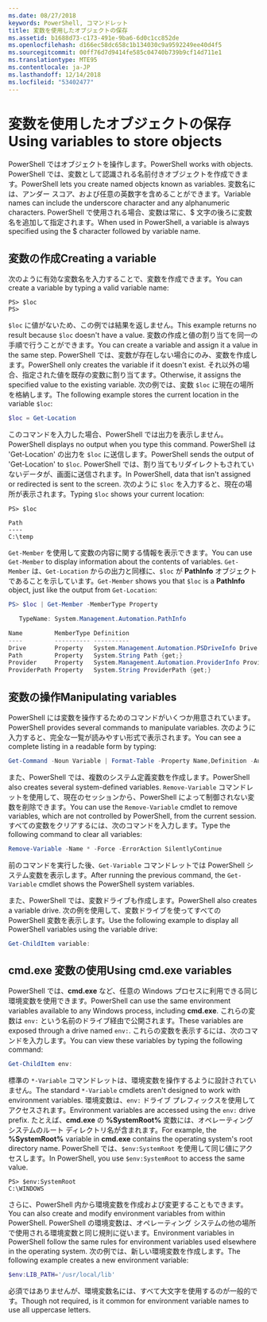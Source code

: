 ```yaml
---
ms.date: 08/27/2018
keywords: PowerShell, コマンドレット
title: 変数を使用したオブジェクトの保存
ms.assetid: b1688d73-c173-491e-9ba6-6d0c1cc852de
ms.openlocfilehash: d166ec58dc658c1b134030c9a9592249ee40d4f5
ms.sourcegitcommit: 00ff76d7d9414fe585c04740b739b9cf14d711e1
ms.translationtype: MTE95
ms.contentlocale: ja-JP
ms.lasthandoff: 12/14/2018
ms.locfileid: "53402477"
---
```

# <a name="using-variables-to-store-objects"></a><span data-ttu-id="9186a-103">変数を使用したオブジェクトの保存</span><span class="sxs-lookup"><span data-stu-id="9186a-103">Using variables to store objects</span></span>

<span data-ttu-id="9186a-104">PowerShell ではオブジェクトを操作します。</span><span class="sxs-lookup"><span data-stu-id="9186a-104">PowerShell works with objects.</span></span> <span data-ttu-id="9186a-105">PowerShell では、変数として認識される名前付きオブジェクトを作成できます。</span><span class="sxs-lookup"><span data-stu-id="9186a-105">PowerShell lets you create named objects known as variables.</span></span>
<span data-ttu-id="9186a-106">変数名には、アンダー スコア、および任意の英数字を含めることができます。</span><span class="sxs-lookup"><span data-stu-id="9186a-106">Variable names can include the underscore character and any alphanumeric characters.</span></span> <span data-ttu-id="9186a-107">PowerShell で使用される場合、変数は常に、\$ 文字の後ろに変数名を追加して指定されます。</span><span class="sxs-lookup"><span data-stu-id="9186a-107">When used in PowerShell, a variable is always specified using the \$ character followed by variable name.</span></span>

## <a name="creating-a-variable"></a><span data-ttu-id="9186a-108">変数の作成</span><span class="sxs-lookup"><span data-stu-id="9186a-108">Creating a variable</span></span>

<span data-ttu-id="9186a-109">次のように有効な変数名を入力することで、変数を作成できます。</span><span class="sxs-lookup"><span data-stu-id="9186a-109">You can create a variable by typing a valid variable name:</span></span>

```
PS> $loc
PS>
```

<span data-ttu-id="9186a-110">`$loc` に値がないため、この例では結果を返しません。</span><span class="sxs-lookup"><span data-stu-id="9186a-110">This example returns no result because `$loc` doesn't have a value.</span></span> <span data-ttu-id="9186a-111">変数の作成と値の割り当てを同一の手順で行うことができます。</span><span class="sxs-lookup"><span data-stu-id="9186a-111">You can create a variable and assign it a value in the same step.</span></span> <span data-ttu-id="9186a-112">PowerShell では、変数が存在しない場合にのみ、変数を作成します。</span><span class="sxs-lookup"><span data-stu-id="9186a-112">PowerShell only creates the variable if it doesn't exist.</span></span>
<span data-ttu-id="9186a-113">それ以外の場合、指定された値を既存の変数に割り当てます。</span><span class="sxs-lookup"><span data-stu-id="9186a-113">Otherwise, it assigns the specified value to the existing variable.</span></span> <span data-ttu-id="9186a-114">次の例では、変数 `$loc` に現在の場所を格納します。</span><span class="sxs-lookup"><span data-stu-id="9186a-114">The following example stores the current location in the variable `$loc`:</span></span>

```powershell
$loc = Get-Location
```

<span data-ttu-id="9186a-115">このコマンドを入力した場合、PowerShell では出力を表示しません。</span><span class="sxs-lookup"><span data-stu-id="9186a-115">PowerShell displays no output when you type this command.</span></span> <span data-ttu-id="9186a-116">PowerShell は 'Get-Location' の出力を `$loc` に送信します。</span><span class="sxs-lookup"><span data-stu-id="9186a-116">PowerShell sends the output of 'Get-Location' to `$loc`.</span></span> <span data-ttu-id="9186a-117">PowerShell では、割り当てもリダイレクトもされていないデータが、画面に送信されます。</span><span class="sxs-lookup"><span data-stu-id="9186a-117">In PowerShell, data that isn't assigned or redirected is sent to the screen.</span></span> <span data-ttu-id="9186a-118">次のように `$loc` を入力すると、現在の場所が表示されます。</span><span class="sxs-lookup"><span data-stu-id="9186a-118">Typing `$loc` shows your current location:</span></span>

```
PS> $loc

Path
----
C:\temp
```

<span data-ttu-id="9186a-119">`Get-Member` を使用して変数の内容に関する情報を表示できます。</span><span class="sxs-lookup"><span data-stu-id="9186a-119">You can use `Get-Member` to display information about the contents of variables.</span></span> <span data-ttu-id="9186a-120">`Get-Member` は、`Get-Location` からの出力と同様に、`$loc` が **PathInfo** オブジェクトであることを示しています。</span><span class="sxs-lookup"><span data-stu-id="9186a-120">`Get-Member` shows you that `$loc` is a **PathInfo** object, just like the output from `Get-Location`:</span></span>

```powershell
PS> $loc | Get-Member -MemberType Property

   TypeName: System.Management.Automation.PathInfo

Name         MemberType Definition
----         ---------- ----------
Drive        Property   System.Management.Automation.PSDriveInfo Drive {get;}
Path         Property   System.String Path {get;}
Provider     Property   System.Management.Automation.ProviderInfo Provider {...
ProviderPath Property   System.String ProviderPath {get;}
```

## <a name="manipulating-variables"></a><span data-ttu-id="9186a-121">変数の操作</span><span class="sxs-lookup"><span data-stu-id="9186a-121">Manipulating variables</span></span>

<span data-ttu-id="9186a-122">PowerShell には変数を操作するためのコマンドがいくつか用意されています。</span><span class="sxs-lookup"><span data-stu-id="9186a-122">PowerShell provides several commands to manipulate variables.</span></span> <span data-ttu-id="9186a-123">次のように入力すると、完全な一覧が読みやすい形式で表示されます。</span><span class="sxs-lookup"><span data-stu-id="9186a-123">You can see a complete listing in a readable form by typing:</span></span>

```powershell
Get-Command -Noun Variable | Format-Table -Property Name,Definition -AutoSize -Wrap
```

<span data-ttu-id="9186a-124">また、PowerShell では、複数のシステム定義変数を作成します。</span><span class="sxs-lookup"><span data-stu-id="9186a-124">PowerShell also creates several system-defined variables.</span></span> <span data-ttu-id="9186a-125">`Remove-Variable` コマンドレットを使用して、現在のセッションから、PowerShell によって制御されない変数を削除できます。</span><span class="sxs-lookup"><span data-stu-id="9186a-125">You can use the `Remove-Variable` cmdlet to remove variables, which are not controlled by PowerShell, from the current session.</span></span> <span data-ttu-id="9186a-126">すべての変数をクリアするには、次のコマンドを入力します。</span><span class="sxs-lookup"><span data-stu-id="9186a-126">Type the following command to clear all variables:</span></span>

```powershell
Remove-Variable -Name * -Force -ErrorAction SilentlyContinue
```

<span data-ttu-id="9186a-127">前のコマンドを実行した後、`Get-Variable` コマンドレットでは PowerShell システム変数を表示します。</span><span class="sxs-lookup"><span data-stu-id="9186a-127">After running the previous command, the `Get-Variable` cmdlet shows the PowerShell system variables.</span></span>

<span data-ttu-id="9186a-128">また、PowerShell では、変数ドライブも作成します。</span><span class="sxs-lookup"><span data-stu-id="9186a-128">PowerShell also creates a variable drive.</span></span> <span data-ttu-id="9186a-129">次の例を使用して、変数ドライブを使ってすべての PowerShell 変数を表示します。</span><span class="sxs-lookup"><span data-stu-id="9186a-129">Use the following example to display all PowerShell variables using the variable drive:</span></span>

```powershell
Get-ChildItem variable:
```

## <a name="using-cmdexe-variables"></a><span data-ttu-id="9186a-130">cmd.exe 変数の使用</span><span class="sxs-lookup"><span data-stu-id="9186a-130">Using cmd.exe variables</span></span>

<span data-ttu-id="9186a-131">PowerShell では、**cmd.exe** など、任意の Windows プロセスに利用できる同じ環境変数を使用できます。</span><span class="sxs-lookup"><span data-stu-id="9186a-131">PowerShell can use the same environment variables available to any Windows process, including **cmd.exe**.</span></span> <span data-ttu-id="9186a-132">これらの変数は `env:` という名前のドライブ経由で公開されます。</span><span class="sxs-lookup"><span data-stu-id="9186a-132">These variables are exposed through a drive named `env:`.</span></span> <span data-ttu-id="9186a-133">これらの変数を表示するには、次のコマンドを入力します。</span><span class="sxs-lookup"><span data-stu-id="9186a-133">You can view these variables by typing the following command:</span></span>

```powershell
Get-ChildItem env:
```

<span data-ttu-id="9186a-134">標準の `*-Variable` コマンドレットは、環境変数を操作するように設計されていません。</span><span class="sxs-lookup"><span data-stu-id="9186a-134">The standard `*-Variable` cmdlets aren't designed to work with environment variables.</span></span> <span data-ttu-id="9186a-135">環境変数は、`env:` ドライブ プレフィックスを使用してアクセスされます。</span><span class="sxs-lookup"><span data-stu-id="9186a-135">Environment variables are accessed using the `env:` drive prefix.</span></span> <span data-ttu-id="9186a-136">たとえば、**cmd.exe** の **%SystemRoot%** 変数には、オペレーティング システムのルート ディレクトリ名が含まれます。</span><span class="sxs-lookup"><span data-stu-id="9186a-136">For example, the **%SystemRoot%** variable in **cmd.exe** contains the operating system's root directory name.</span></span> <span data-ttu-id="9186a-137">PowerShell では、`$env:SystemRoot` を使用して同じ値にアクセスします。</span><span class="sxs-lookup"><span data-stu-id="9186a-137">In PowerShell, you use `$env:SystemRoot` to access the same value.</span></span>

```
PS> $env:SystemRoot
C:\WINDOWS
```

<span data-ttu-id="9186a-138">さらに、PowerShell 内から環境変数を作成および変更することもできます。</span><span class="sxs-lookup"><span data-stu-id="9186a-138">You can also create and modify environment variables from within PowerShell.</span></span> <span data-ttu-id="9186a-139">PowerShell の環境変数は、オペレーティング システムの他の場所で使用される環境変数と同じ規則に従います。</span><span class="sxs-lookup"><span data-stu-id="9186a-139">Environment variables in PowerShell follow the same rules for environment variables used elsewhere in the operating system.</span></span> <span data-ttu-id="9186a-140">次の例では、新しい環境変数を作成します。</span><span class="sxs-lookup"><span data-stu-id="9186a-140">The following example creates a new environment variable:</span></span>

```powershell
$env:LIB_PATH='/usr/local/lib'
```

<span data-ttu-id="9186a-141">必須ではありませんが、環境変数名には、すべて大文字を使用するのが一般的です。</span><span class="sxs-lookup"><span data-stu-id="9186a-141">Though not required, is it common for environment variable names to use all uppercase letters.</span></span>
